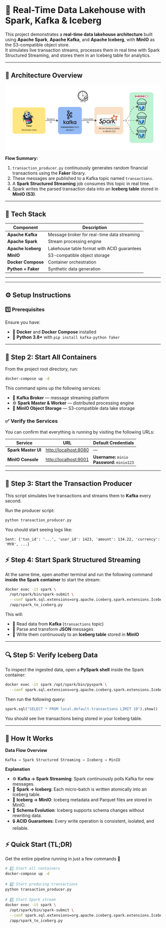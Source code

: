 # 🧠 Real-Time Data Lakehouse with Spark, Kafka & Iceberg

This project demonstrates a **real-time data lakehouse architecture** built using **Apache Spark**, **Apache Kafka**, and **Apache Iceberg**, with **MinIO** as the S3-compatible object store.  
It simulates live transaction streams, processes them in real time with Spark Structured Streaming, and stores them in an Iceberg table for analytics.

---

## 🚀 Architecture Overview

![Real-Time Lakehouse](real_time_lakehouse.jpg "Real-Time Lakehouse Architecture")

**Flow Summary:**
1. `transaction_producer.py` continuously generates random financial transactions using the **Faker** library.
2. These messages are published to a Kafka topic named `transactions`.
3. A **Spark Structured Streaming** job consumes this topic in real time.
4. Spark writes the parsed transaction data into an **Iceberg table** stored in **MinIO (S3)**.

---

## 🧰 Tech Stack

| Component | Description |
|------------|-------------|
| **Apache Kafka** | Message broker for real-time data streaming |
| **Apache Spark** | Stream processing engine |
| **Apache Iceberg** | Lakehouse table format with ACID guarantees |
| **MinIO** | S3-compatible object storage |
| **Docker Compose** | Container orchestration |
| **Python + Faker** | Synthetic data generation |

---


---

## ⚙️ Setup Instructions

### 1️⃣ Prerequisites
Ensure you have:
- 🐳 **Docker** and **Docker Compose** installed
- 🐍 **Python 3.8+** with `pip install kafka-python faker`

---

## 🚀 Step 2: Start All Containers

From the project root directory, run:

```bash
docker-compose up -d
```

This command spins up the following services:

- 🧩 **Kafka Broker** — message streaming platform  
- ⚙️ **Spark Master & Worker** — distributed processing engine  
- 💾 **MinIO Object Storage** — S3-compatible data lake storage  

### ✅ Verify the Services

You can confirm that everything is running by visiting the following URLs:

| Service | URL | Default Credentials |
|----------|-----|---------------------|
| **Spark Master UI** | [http://localhost:8080](http://localhost:8080) | — |
| **MinIO Console** | [http://localhost:9001](http://localhost:9001) | **Username:** `minio` <br> **Password:** `minio123` |

---

## 💸 Step 3: Start the Transaction Producer

This script simulates live transactions and streams them to **Kafka** every second.

Run the producer script:

```bash
python transaction_producer.py
```

You should start seeing logs like:

```
Sent: {'txn_id': '...', 'user_id': 1423, 'amount': 134.22, 'currency': 'MYR', ...}
```


## ⚡ Step 4: Start Spark Structured Streaming

At the same time, open another terminal and run the following command **inside the Spark container** to start the stream:

```bash
docker exec -it spark \
  /opt/spark/bin/spark-submit \
  --conf spark.sql.extensions=org.apache.iceberg.spark.extensions.IcebergSparkSessionExtensions \
  /app/spark_to_iceberg.py
```

This will:

- 🔄 Read data from **Kafka** (`transactions` topic)  
- 🧮 Parse and transform **JSON** messages  
- 🧊 Write them continuously to an **Iceberg table** stored in **MinIO**

---

## 🔍 Step 5: Verify Iceberg Data

To inspect the ingested data, open a **PySpark shell** inside the Spark container:

```bash
docker exec -it spark /opt/spark/bin/pyspark \
  --conf spark.sql.extensions=org.apache.iceberg.spark.extensions.IcebergSparkSessionExtensions
```

Then run the following query:

```python
spark.sql("SELECT * FROM local.default.transactions LIMIT 10").show()
```

You should see live transactions being stored in your Iceberg table.

---

## 🧠 How It Works

**Data Flow Overview**

```
Kafka → Spark Structured Streaming → Iceberg → MinIO
```

**Explanation**

- ⚙️ **Kafka → Spark Streaming**: Spark continuously polls Kafka for new messages.  
- 🧮 **Spark → Iceberg**: Each micro-batch is written atomically into an Iceberg table.  
- 💾 **Iceberg → MinIO**: Iceberg metadata and Parquet files are stored in MinIO.  
- 🧬 **Schema Evolution**: Iceberg supports schema changes without rewriting data.  
- 🔒 **ACID Guarantees**: Every write operation is consistent, isolated, and reliable.


## ⚡ Quick Start (TL;DR)

Get the entire pipeline running in just a few commands 🚀

```bash
# 1️⃣ Start all containers
docker-compose up -d

# 2️⃣ Start producing transactions
python transaction_producer.py

# 3️⃣ Start Spark stream
docker exec -it spark \
  /opt/spark/bin/spark-submit \
  --conf spark.sql.extensions=org.apache.iceberg.spark.extensions.IcebergSparkSessionExtensions \
  /app/spark_to_iceberg.py
```
